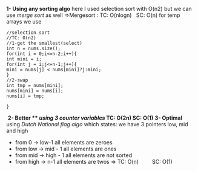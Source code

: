 **1- Using any sorting algo**
here I used selection sort with O(n2) but we can use *merge sort* as well
=>Mergesort : TC: O(nlogn)    SC: O(n) for temp arrays we use
```
//selection sort
//TC: O(n2)
//1-get the smallest(select)
int n = nums.size();
for(int i = 0;i<=n-2;i++){
int mini = i;
for(int j = i;j<=n-1;j++){
mini = nums[j] < nums[mini]?j:mini;
}
//2-swap
int tmp = nums[mini];
nums[mini] = nums[i];
nums[i] = tmp;
​
}
```
​
**2- Better **
*using 3 counter variables*
TC: O(2n)
SC: O(1)**
**3- Optimal**
using *Dutch National flag algo*
which states: we have 3 pointers low, mid and high
* from 0 -> low-1 all elements are zeroes
* from low -> mid - 1 all elements are ones
* from mid -> high - 1 all elements are not sorted
* from high -> n-1 all elements are twos
=> TC: O(n)          SC: O(1)